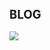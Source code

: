 ## BLOG ##
<picture><img src = "https://github.com/MdAmiruddin/MdAmiruddin.github.io/blob/main/images/blog.gif"></picture>
